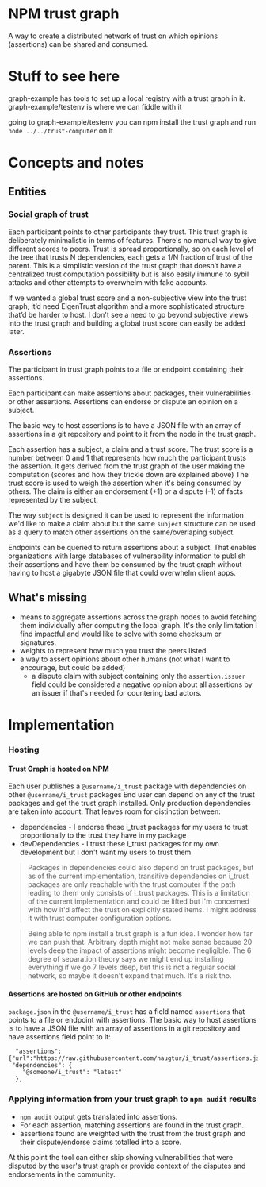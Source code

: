 # NPM trust graph

A way to create a distributed network of trust on which opinions (assertions) can be shared and consumed.

# Stuff to see here

graph-example has tools to set up a local registry with a trust graph in it.
graph-example/testenv is where we can fiddle with it

going to graph-example/testenv you can npm install the trust graph and run `node ../../trust-computer` on it

# Concepts and notes

## Entities

### Social graph of trust

Each participant points to other participants they trust.
This trust graph is deliberately minimalistic in terms of features. There's no manual way to give different scores to peers.
Trust is spread proportionally, so on each level of the tree that trusts N dependencies, each gets a 1/N fraction of trust of the parent.
This is a simplistic version of the trust graph that doesn’t have a centralized trust computation possibility but is also easily immune to sybil attacks and other attempts to overwhelm with fake accounts.

If we wanted a global trust score and a non-subjective view into the trust graph, it’d need EigenTrust algorithm and a more sophisticated structure that’d be harder to host. I don't see a need to go beyond subjective views into the trust graph and building a global trust score can easily be added later.

### Assertions

The participant in trust graph points to a file or endpoint containing their assertions.

Each participant can make assertions about packages, their vulnerabilities or other assertions. Assertions can endorse or dispute an opinion on a subject.

The basic way to host assertions is to have a JSON file with an array of assertions in a git repository and point to it from the node in the trust graph.

Each assertion has a subject, a claim and a trust score. The trust score is a number between 0 and 1 that represents how much the participant trusts the assertion. It gets derived from the trust graph of the user making the computation (scores and how they trickle down are explained above)
The trust score is used to weigh the assertion when it's being consumed by others.
The claim is either an endorsement (+1) or a dispute (-1) of facts represented by the subject.

The way `subject` is designed it can be used to represent the information we'd like to make a claim about but the same `subject` structure can be used as a query to match other assertions on the same/overlaping subject.

Endpoints can be queried to return assertions about a subject. That enables organizations with large databases of vulnerability information to publish their assertions and have them be consumed by the trust graph without having to host a gigabyte JSON file that could overwhelm client apps.

## What's missing

- means to aggregate assertions across the graph nodes to avoid fetching them individually after computing the local graph. It's the only limitation I find impactful and would like to solve with some checksum or signatures.
- weights to represent how much you trust the peers listed
- a way to assert opinions about other humans (not what I want to encourage, but could be added)
  - a dispute claim with subject containing only the `assertion.issuer` field could be considered a negative opinion about all assertions by an issuer if that's needed for countering bad actors.

# Implementation

### Hosting

#### Trust Graph is hosted on NPM

Each user publishes a `@username/i_trust` package with dependencies on other `@username/i_trust` packages
End user can depend on any of the trust packages and get the trust graph installed.
Only production dependencies are taken into account. That leaves room for distinction between:

- dependencies - I endorse these i_trust packages for my users to trust proportionally to the trust they have in my package
- devDependencies - I trust these i_trust packages for my own development but I don't want my users to trust them

> Packages in dependencies could also depend on trust packages, but as of the current implementation, transitive dependencies on i_trust packages are only reachable with the trust computer if the path leading to them only consists of i_trust packages. This is a limitation of the current implementation and could be lifted but I'm concerned with how it'd affect the trust on explicitly stated items. I might address it with trust computer configuration options.

> Being able to npm install a trust graph is a fun idea. I wonder how far we can push that. Arbitrary depth might not make sense because 20 levels deep the impact of assertions might become negligible. The 6 degree of separation theory says we might end up installing everything if we go 7 levels deep, but this is not a regular social network, so maybe it doesn't expand that much. It's a risk tho.

#### Assertions are hosted on GitHub or other endpoints

`package.json` in the `@username/i_trust` has a field named `assertions` that points to a file or endpoint with assertions. The basic way to host assertions is to have a JSON file with an array of assertions in a git repository and have assertions field point to it:

```
  "assertions":{"url":"https://raw.githubusercontent.com/naugtur/i_trust/assertions.json"},
 "dependencies": {
    "@someone/i_trust": "latest"
  },
```

### Applying information from your trust graph to `npm audit` results

- `npm audit` output gets translated into assertions.
- For each assertion, matching assertions are found in the trust graph.
- assertions found are weighted with the trust from the trust graph and their dispute/endorse claims totalled into a score.

At this point the tool can either skip showing vulnerabilities that were disputed by the user's trust graph or provide context of the disputes and endorsements in the community.
